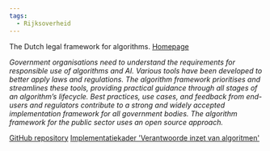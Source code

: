 ```yaml
---
tags:
  - Rijksoverheid
---
```

The Dutch legal framework for algorithms. [Homepage](https://minbzk.github.io/Algoritmekader/)

_Government organisations need to understand the requirements for responsible use of algorithms and AI. Various tools have been developed to better apply laws and regulations. The algorithm framework prioritises and streamlines these tools, providing practical guidance through all stages of an algorithm’s lifecycle. Best practices, use cases, and feedback from end-users and regulators contribute to a strong and widely accepted implementation framework for all government bodies. The algorithm framework for the public sector uses an open source approach._


[GitHub repository](https://github.com/MinBZK/Algoritmekader)
[Implementatiekader 'Verantwoorde inzet van algoritmen'](https://open.overheid.nl/documenten/9b7b55fd-1762-499b-b089-2b7132c12402/file)